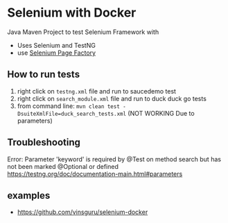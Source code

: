 # Selenium with Docker

Java Maven Project to test Selenium Framework with 

- Uses Selenium and TestNG
- use [Selenium Page Factory](https://www.selenium.dev/selenium/docs/api/java/org/openqa/selenium/support/PageFactory.html)
## How to run tests

1. right click on ```testng.xml``` file and run to saucedemo test
1. right click on ```search_module.xml``` file and run to duck duck go  tests
3. from command  line: ```mvn clean test -DsuiteXmlFile=duck_search_tests.xml``` (NOT WORKING Due to parameters)

## Troubleshooting

Error: Parameter 'keyword' is required by @Test on method search but has not been marked @Optional or defined
https://testng.org/doc/documentation-main.html#parameters

## examples
- https://github.com/vinsguru/selenium-docker